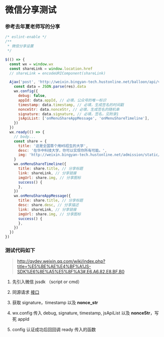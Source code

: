 # 微信分享测试

### 参考去年夏老师写的分享
``` javascript
/* eslint-enable */
/**
 * 微信分享设置
 */

$(() => {
  const wx = window.wx
  const shareLink = window.location.href
  // shareLink = encodeURIComponent(shareLink)

  Ajax('post', 'http://weixin.bingyan-tech.hustonline.net/balloon/api/v1/jsapi', JSON.stringify({ url: shareLink }), (res) => {
    const data = JSON.parse(res).data
    wx.config({
      debug: false,
      appId: data.appId, // 必填，公众号的唯一标识
      timestamp: data.timestamp, // 必填，生成签名的时间戳
      nonceStr: data.nonceStr, // 必填，生成签名的随机串
      signature: data.signature, // 必填，签名，见附录1
      jsApiList: ['onMenuShareAppMessage', 'onMenuShareTimeline'],
    })
  })
  wx.ready(() => {
    // body...
    const share = {
      title: '这是全国首个用H5招生的大学',
      desc: '在华中科技大学，你可以实现你所有可能。',
      img: 'http://weixin.bingyan-tech.hustonline.net/admission/static/image/share_img.jpg',
    }
    wx.onMenuShareTimeline({
      title: share.title, // 分享标题
      link: shareLink, // 分享链接
      imgUrl: share.img, // 分享图标
      success() {
      },
    })
    wx.onMenuShareAppMessage({
      title: share.title, // 分享标题
      desc: share.desc, // 分享描述
      link: shareLink, // 分享链接
      imgUrl: share.img, // 分享图标
      success() {
      },
    })
  })
})
```

### 测试代码如下

> http://qydev.weixin.qq.com/wiki/index.php?title=%E5%BE%AE%E4%BF%A1JS-SDK%E6%8E%A5%E5%8F%A3#.E6.A6.82.E8.BF.B0


1. 先引入微信 jssdk （script or cmd）

2. 同源请求 [接口](`https://weixin.bingyan-tech.hustonline.net/service/resources/signature`)

3. 获取 signature，timestamp 以及 **nonce_str**

4. wx.config 传入 debug, signature, timestamp, jsApiList 以及 **nonceStr**，写死 appId

5. config 认证成功后回回调 ready 传入的函数
